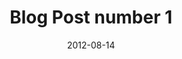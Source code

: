 ---
title: 'Blog Post number 1'
date: 2012-08-14
#permalink: /news/2012/08/blog-post-1/
norender: true
---